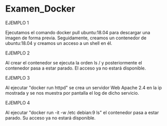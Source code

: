 # Examen_Docker

EJEMPLO 1

Ejecutamos el comando docker pull ubuntu:18.04 para descargar una imagen de forma previa. Seguidamente, creamos un contenedor de ubuntu:18.04 y creamos un acceso a un shell en él.


EJEMPLO 2

Al crear el contenedor se ejecuta la orden ls / y posteriormente el contenedor pasa a estar parado. El acceso ya no estará disponible.


EJEMPLO 3

Al ejecutar "docker run httpd" se crea un servidor Web Apache 2.4 en la ip mostrada y se nos muestra por pantalla el log de dicho servicio.


EJEMPLO 4

Al ejecutar "docker run -it -w /etc debian:9 ls" el contenedor pasa a estar parado. Su acceso ya no estará disponible.



